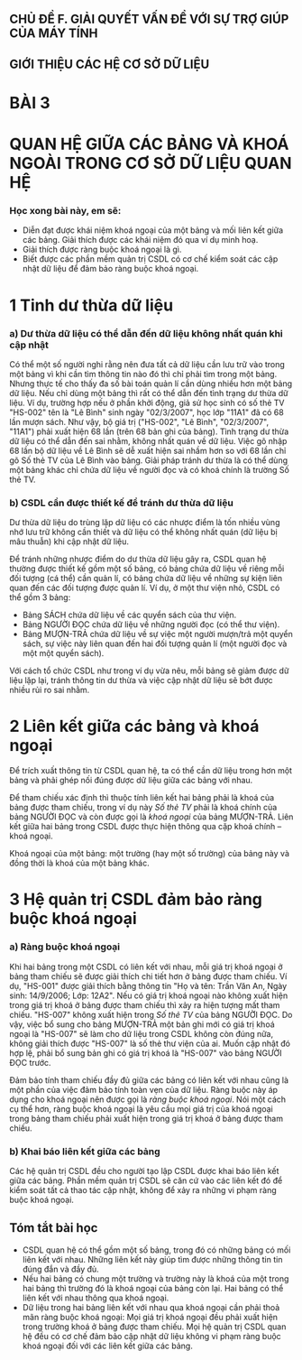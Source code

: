 ## CHỦ ĐỀ F. GIẢI QUYẾT VẤN ĐỀ VỚI SỰ TRỢ GIÚP CỦA MÁY TÍNH
## GIỚI THIỆU CÁC HỆ CƠ SỞ DỮ LIỆU

# BÀI 3
# QUAN HỆ GIỮA CÁC BẢNG VÀ KHOÁ NGOÀI TRONG CƠ SỞ DỮ LIỆU QUAN HỆ

### Học xong bài này, em sẽ:

- Diễn đạt được khái niệm khoá ngoại của một bảng và mối liên kết giữa các bảng. Giải thích được các khái niệm đó qua ví dụ minh hoạ.
- Giải thích được ràng buộc khoá ngoại là gì.
- Biết được các phần mềm quản trị CSDL có cơ chế kiểm soát các cập nhật dữ liệu để đảm bảo ràng buộc khoá ngoại.

# 1 Tinh dư thừa dữ liệu

### a) Dư thừa dữ liệu có thể dẫn đến dữ liệu không nhất quán khi cập nhật

Có thể một số người nghi rằng nên đưa tất cả dữ liệu cần lưu trữ vào trong một bảng vì khi cần tìm thông tin nào đó thì chỉ phải tìm trong một bảng. Nhưng thực tế cho thấy đa số bài toán quản lí cần dùng nhiều hơn một bảng dữ liệu. Nếu chỉ dùng một bảng thì rất có thể dẫn đến tình trạng dư thừa dữ liệu. Ví dụ, trường hợp nếu ở phần khởi động, giả sử học sinh có số thẻ TV "HS-002" tên là "Lê Bình" sinh ngày "02/3/2007", học lớp "11A1" đã có 68 lần mượn sách. Như vậy, bộ giá trị ("HS-002", "Lê Bình", "02/3/2007", "11A1") phải xuất hiện 68 lần (trên 68 bản ghi của bảng). Tình trạng dư thừa dữ liệu có thể dẫn đến sai nhằm, không nhất quán về dữ liệu. Việc gõ nhập 68 lần bộ dữ liệu về Lê Bình sẽ dễ xuất hiện sai nhầm hơn so với 68 lần chỉ gõ Số thẻ TV của Lê Bình vào bảng. Giải pháp tránh dư thừa là có thể dùng một bảng khác chỉ chứa dữ liệu về người đọc và có khoá chính là trường Số thẻ TV.

### b) CSDL cần được thiết kế để tránh dư thừa dữ liệu

Dư thừa dữ liệu do trùng lặp dữ liệu có các nhược điểm là tốn nhiều vùng nhớ lưu trữ không cần thiết và dữ liệu có thể không nhất quán (dữ liệu bị mâu thuẫn) khi cập nhật dữ liệu.

Để tránh những nhược điểm do dư thừa dữ liệu gây ra, CSDL quan hệ thường được thiết kế gồm một số bảng, có bảng chứa dữ liệu về riêng mỗi đối tượng (cá thể) cần quản lí, có bảng chứa dữ liệu về những sự kiện liên quan đến các đối tượng được quản lí. Ví dụ, ở một thư viện nhỏ, CSDL có thể gồm 3 bảng:
- Bảng SÁCH chứa dữ liệu về các quyển sách của thư viện.
- Bảng NGƯỜI ĐỌC chứa dữ liệu về những người đọc (có thể thư viện).
- Bảng MƯỢN-TRẢ chứa dữ liệu về sự việc một người mượn/trả một quyển sách, sự việc này liên quan đến hai đối tượng quản lí (một người đọc và một một quyển sách).

Với cách tổ chức CSDL như trong ví dụ vừa nêu, mỗi bảng sẽ giảm được dữ liệu lặp lại, tránh thông tin dư thừa và việc cập nhật dữ liệu sẽ bớt được nhiều rủi ro sai nhằm.

# 2 Liên kết giữa các bảng và khoá ngoại

Để trích xuất thông tin từ CSDL quan hệ, ta có thể cần dữ liệu trong hơn một bảng và phải ghép nối đúng được dữ liệu giữa các bảng với nhau.

Để tham chiếu xác định thì thuộc tính liên kết hai bảng phải là khoá của bảng được tham chiếu, trong ví dụ này *Số thẻ TV* phải là khoá chính của bảng NGƯỜI ĐỌC và còn được gọi là *khoá ngoại* của bảng MƯỢN-TRẢ. Liên kết giữa hai bảng trong CSDL được thực hiện thông qua cặp khoá chính – khoá ngoại.

Khoá ngoại của một bảng: một trường (hay một số trường) của bảng này và đồng thời là khoá của một bảng khác.

# 3 Hệ quản trị CSDL đảm bảo ràng buộc khoá ngoại

### a) Ràng buộc khoá ngoại

Khi hai bảng trong một CSDL có liên kết với nhau, mỗi giá trị khoá ngoại ở bảng tham chiếu sẽ được giải thích chi tiết hơn ở bảng được tham chiếu. Ví dụ, "HS-001" được giải thích bằng thông tin "Họ và tên: Trần Văn An, Ngày sinh: 14/9/2006; Lớp: 12A2". Nếu có giá trị khoá ngoại nào không xuất hiện trong giá trị khoá ở bảng được tham chiếu thì xảy ra hiện tượng mất tham chiếu. "HS-007" không xuất hiện trong *Số thẻ TV* của bảng NGƯỜI ĐỌC. Do vậy, việc bổ sung cho bảng MƯỢN-TRẢ một bản ghi mới có giá trị khoá ngoại là "HS-007" sẽ làm cho dữ liệu trong CSDL không còn đúng nữa, không giải thích được "HS-007" là số thẻ thư viện của ai. Muốn cập nhật đó hợp lệ, phải bổ sung bản ghi có giá trị khoá là "HS-007" vào bảng NGƯỜI ĐỌC trước.

Đảm bảo tính tham chiếu đầy đủ giữa các bảng có liên kết với nhau cũng là một phần của việc đảm bảo tính toàn vẹn của dữ liệu. Ràng buộc này áp dụng cho khoá ngoại nên được gọi là *ràng buộc khoá ngoại*. Nói một cách cụ thể hơn, ràng buộc khoá ngoại là yêu cầu mọi giá trị của khoá ngoại trong bảng tham chiếu phải xuất hiện trong giá trị khoá ở bảng được tham chiếu.

### b) Khai báo liên kết giữa các bảng

Các hệ quản trị CSDL đều cho người tạo lập CSDL được khai báo liên kết giữa các bảng. Phần mềm quản trị CSDL sẽ căn cứ vào các liên kết đó để kiểm soát tất cả thao tác cập nhật, không để xảy ra những vi phạm ràng buộc khoá ngoại.

## Tóm tắt bài học

- CSDL quan hệ có thể gồm một số bảng, trong đó có những bảng có mối liên kết với nhau. Những liên kết này giúp tìm được những thông tin tin đúng đắn và đầy đủ.
- Nếu hai bảng có chung một trường và trường này là khoá của một trong hai bảng thì trường đó là khoá ngoại của bảng còn lại. Hai bảng có thể liên kết với nhau thông qua khoá ngoại.
- Dữ liệu trong hai bảng liên kết với nhau qua khoá ngoại cần phải thoả mãn ràng buộc khoá ngoại: Mọi giá trị khoá ngoại đều phải xuất hiện trong trường khoá ở bảng được tham chiếu. Mọi hệ quản trị CSDL quan hệ đều có cơ chế đảm bảo cập nhật dữ liệu không vi phạm ràng buộc khoá ngoại đối với các liên kết giữa các bảng.
